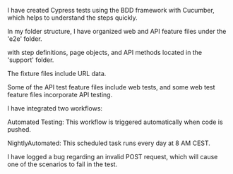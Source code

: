 I have created Cypress tests using the BDD framework with Cucumber, which helps to understand the steps quickly. 

In my folder structure, I have organized web and API feature files under the 'e2e' folder. 

with step definitions, page objects, and API methods located in the 'support' folder. 

The fixture files include URL data.

Some of the API test feature files include web tests, and some web test feature files incorporate API testing.

I have integrated two workflows:

Automated Testing: This workflow is triggered automatically when code is pushed.

NightlyAutomated: This scheduled task runs every day at 8 AM CEST.

I have logged a bug regarding an invalid POST request, which will cause one of the scenarios to fail in the test.